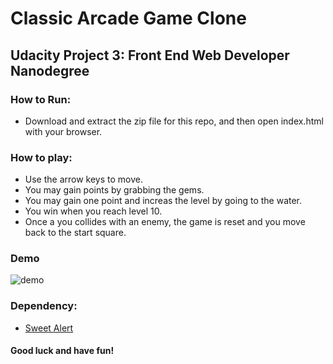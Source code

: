 # Classic Arcade Game Clone

## Udacity Project 3: Front End Web Developer Nanodegree


### How to Run: 

* Download and extract the zip file for this repo, and then open index.html with your browser.


### How to play:

* Use the arrow keys to move.
* You may gain points by grabbing the gems.
* You may gain one point and increas the level by going to the water.
* You win when you reach level 10.
* Once a you collides with an enemy, the game is reset and you move back to the start square.

### Demo
![demo](./images/demo.gif) 


### Dependency:
* [Sweet Alert](https://unpkg.com/sweetalert/dist/sweetalert.min.js)





#### Good luck and have fun!
